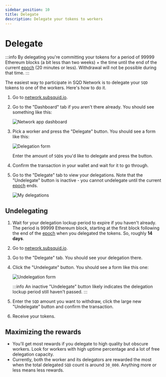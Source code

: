 ```yaml
---
sidebar_position: 10
title: Delegate
description: Delegate your tokens to workers
---
```


# Delegate

:::info
By delegating you're committing your tokens for a period of 99999 Ethereum blocks (a bit less than two weeks) + the time until the end of the current [epoch](/subsquid-network/faq/#epoch) (20 minutes or less). Withdrawal will not be possible during that time.
:::

The easiest way to participate in SQD Network is to delegate your `SQD` tokens to one of the workers. Here's how to do it.

1. Go to [network.subsquid.io](https://network.subsquid.io).

2. Go to the "Dashboard" tab if you aren't there already. You should see something like this:

   ![Network app dashboard](./delegate_dashboard.png)

3. Pick a worker and press the "Delegate" button. You should see a form like this:

   ![Delegation form](./delegate_form.png)

   Enter the amount of `SQD`s you'd like to delegate and press the button.

4. Confirm the transaction in your wallet and wait for it to go through.

5. Go to the "Delegate" tab to view your delegations. Note that the "Undelegate" button is inactive - you cannot undelegate until the current [epoch](/subsquid-network/faq/#epoch) ends.

   ![My delegations](./delegate_my_delegations.png)

## Undelegating

1. Wait for your delegation lockup period to expire if you haven't already. The period is 99999 Ethereum block, starting at the first block following the end of the [epoch](/subsquid-network/faq/#epoch) when you delegated the tokens. So, roughly **14 days**.

2. Go to [network.subsquid.io](https://network.subsquid.io).

3. Go to the "Delegate" tab. You should see your delegation there.

4. Click the "Undelegate" button. You should see a form like this one:

   ![Undelegation form](./delegate_undelegate.png)

   :::info
   An inactive "Undelegate" button likely indicates the delegation lockup period still haven't passed.
   :::

5. Enter the `SQD` amount you want to withdraw, click the large new "Undelegate" button and confirm the transaction.

6. Receive your tokens.

## Maximizing the rewards

- You'll get most rewards if you delegate to high quality but obscure workers. Look for workers with high uptime percentage and a lot of free delegation capacity.
- Currently, both the worker and its delegators are rewarded the most when the total delegated `SQD` count is around `30_000`. Anything more or less means less rewards.
